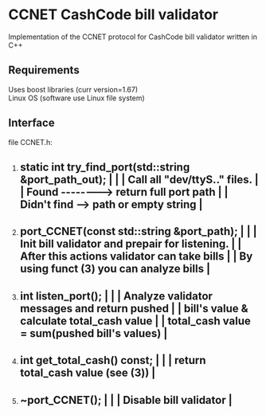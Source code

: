 # CCNET CashCode bill validator
Implementation of the CCNET protocol for CashCode bill validator written in C++

## Requirements
Uses boost libraries (curr version=1.67)  
Linux OS (software use Linux file system)

## Interface
file CCNET.h:
  1) static int try_find_port(std::string &port_path_out);
     |                                                   |
     |  Call all "dev/ttyS.." files.                     |
     |  Found --------> return full port path            |
     |  Didn't find --> path or empty string             |
     -----------------------------------------------------
     
  2) port_CCNET(const std::string &port_path);
     |                                                   |
     |  Init bill validator and prepair for listening.   |
     |  After this actions validator can take bills      |
     |  By using funct (3) you can analyze bills         |
     -----------------------------------------------------

  3) int listen_port();
     |                                                   |
     |  Analyze validator messages and return pushed     |
     |  bill's value & calculate total_cash value        |
     |  total_cash value = sum(pushed bill's values)     |
     -----------------------------------------------------

  4) int get_total_cash() const;
     |                                                   |
     |  return total_cash value (see (3))                |
     -----------------------------------------------------

  5) ~port_CCNET();
     |                                                   |
     |  Disable bill validator                           |
     -----------------------------------------------------
